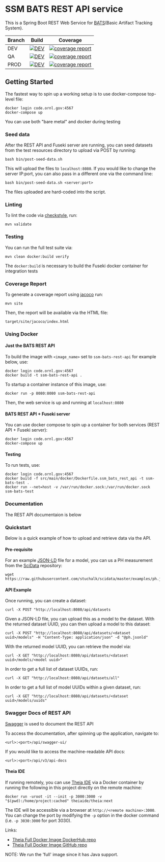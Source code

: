 # SSM BATS REST API service

This is a Spring Boot REST Web Service for [BATS](https://github.com/jayjaybillings/bats)(Basic Artifact Tracking System).


| Branch | Build | Coverage |
|--------|-------|----------|
| DEV    | [![DEV](https://code.ornl.gov/rse/datastreams/ssm/backend/ssm-bats-rest-api/badges/dev/pipeline.svg)](https://code.ornl.gov/rse/datastreams/ssm/backend/ssm-bats-rest-api/-/pipelines/dev/latest) | [![coverage report](https://code.ornl.gov/rse/datastreams/ssm/backend/ssm-bats-rest-api/badges/dev/coverage.svg)](https://code.ornl.gov/rse/datastreams/ssm/backend/ssm-bats-rest-api/-/commits/dev) |
| QA    | [![DEV](https://code.ornl.gov/rse/datastreams/ssm/backend/ssm-bats-rest-api/badges/qa/pipeline.svg)](https://code.ornl.gov/rse/datastreams/ssm/backend/ssm-bats-rest-api/-/pipelines/qa/latest) | [![coverage report](https://code.ornl.gov/rse/datastreams/ssm/backend/ssm-bats-rest-api/badges/qa/coverage.svg)](https://code.ornl.gov/rse/datastreams/ssm/backend/ssm-bats-rest-api/-/commits/qa) |
| PROD    | [![DEV](https://code.ornl.gov/rse/datastreams/ssm/backend/ssm-bats-rest-api/badges/master/pipeline.svg)](https://code.ornl.gov/rse/datastreams/ssm/backend/ssm-bats-rest-api/-/pipelines/master/latest) | [![coverage report](https://code.ornl.gov/rse/datastreams/ssm/backend/ssm-bats-rest-api/badges/qa/coverage.svg)](https://code.ornl.gov/rse/datastreams/ssm/backend/ssm-bats-rest-api/-/commits/qa) |



## Getting Started

The fastest way to spin up a working setup is to use docker-compose top-level file:

```
docker login code.ornl.gov:4567
docker-compose up
```

You can use both "bare metal" and docker during testing

### Seed data

After the REST API and Fuseki server are running,
you can seed datasets from the test resources directory to upload via POST by running:

```
bash bin/post-seed-data.sh
```

This will upload the files to `localhost:8080`.
If you would like to change the server IP:port,
you can also pass in a different one via the command line:
```
bash bin/post-seed-data.sh <server:port>
```

The files uploaded are hard-coded into the script.

### Linting

To lint the code via [checkstyle](https://checkstyle.sourceforge.io/), run:
```
mvn validate
```

### Testing

You can run the full test suite via:

```
mvn clean docker:build verify
```

The `docker:build` is necessary to build the Fuseki docker container for integration tests

### Coverage Report

To generate a coverage report using [jacoco](https://www.jacoco.org/jacoco/) run:

```
mvn site
```

Then, the report will be available via the HTML file:
```
target/site/jacoco/index.html
```

### Using Docker

#### Just the BATS REST API
To build the image with `<image_name>` set to `ssm-bats-rest-api` for example below, use:

```
docker login code.ornl.gov:4567
docker build -t ssm-bats-rest-api .
```

To startup a container instance of this image, use:

```
docker run -p 8080:8080 ssm-bats-rest-api
```

Then, the web service is up and running at `localhost:8080`

#### BATS REST API + Fuseki server

You can use docker compose to spin up a container for both services (REST API + Fuseki server):

```
docker login code.ornl.gov:4567
docker-compose up
```

#### Testing

To run tests, use:

```
docker login code.ornl.gov:4567
docker build -f src/main/docker/Dockerfile.ssm_bats_rest_api -t ssm-bats-test .
docker run --net=host -v /var/run/docker.sock:/var/run/docker.sock ssm-bats-test
```

### Documentation

The REST API documentaion is below

### Quickstart

Below is a quick example of how to upload and retrieve data via the API.

#### Pre-requisite
For an example [JSON-LD](https://json-ld.org/) file for a model,
you can us a PH measurement from the [SciData](https://github.com/stuchalk/scidata) repository:
```
wget https://raw.githubusercontent.com/stuchalk/scidata/master/examples/ph.jsonld
```

#### API Example

Once running, you can create a dataset:
```
curl -X POST "http://localhost:8080/api/datasets
```

Given a JSON-LD file, you can upload this as a model to the dataset.
With the returned dataset UUID, you can then upload a model to this dataset:
```
curl -X POST "http://localhost:8080/api/datasets/<dataset uuid>/models" -H "Content-Type: application/json" -d "@ph.jsonld"
```

With the returned model UUID, you can retrieve the model via:
```
curl -X GET "http://localhost:8080/api/datasets/<dataset uuid>/models/<model uuid>"
```

In order to get a full list of dataset UUIDs, run:
```
curl -X GET "http://localhost:8080/api/datasets/all"
```

In order to get a full list of model UUIDs within a given dataset, run:
```
curl -X GET "http://localhost:8080/api/datasets/<dataset uuid>/models/uuids"
```

### Swagger Docs of REST API

[Swagger](https://swagger.io/) is used to document the REST API

To access the documentation, after spinning up the application, navigate to:
```
<url>:<port>/api/swagger-ui/
```

If you would like to access the machine-readable API docs:
```
<url>:<port>/api/v3/api-docs
```

#### Theia IDE

If running remotely, you can use [Theia IDE](https://theia-ide.org/) via a Docker container by running the following
in this project directly on the remote machine:

```
docker run -uroot -it --init -p 3000:3000 -v "$(pwd):/home/project:cached" theiaide/theia:next
```

The IDE will be accessible via a browser at `http://<remote machine>:3000`.
You can change the port by modifying the `-p` option in the docker command (i.e. `-p 3030:3000` for port 3030).

Links:
 - [Theia Full Docker Image DockerHub repo](https://hub.docker.com/r/theiaide/theia-full)
 - [Theia Full Docker Image GitHub repo](https://github.com/theia-ide/theia-apps/tree/master/theia-full-docker)

NOTE: We run the 'full' image since it has Java support.
